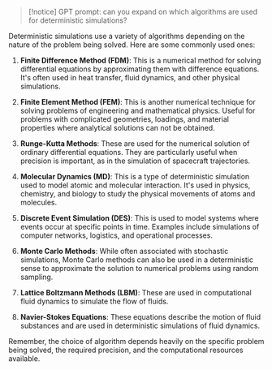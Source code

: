 >[!notice] GPT prompt: can you expand on which algorithms are used for deterministic simulations?
>

Deterministic simulations use a variety of algorithms depending on the nature of the problem being solved. Here are some commonly used ones:

1. **Finite Difference Method (FDM)**: This is a numerical method for solving differential equations by approximating them with difference equations. It's often used in heat transfer, fluid dynamics, and other physical simulations.

2. **Finite Element Method (FEM)**: This is another numerical technique for solving problems of engineering and mathematical physics. Useful for problems with complicated geometries, loadings, and material properties where analytical solutions can not be obtained.

3. **Runge-Kutta Methods**: These are used for the numerical solution of ordinary differential equations. They are particularly useful when precision is important, as in the simulation of spacecraft trajectories.

4. **Molecular Dynamics (MD)**: This is a type of deterministic simulation used to model atomic and molecular interaction. It's used in physics, chemistry, and biology to study the physical movements of atoms and molecules.

5. **Discrete Event Simulation (DES)**: This is used to model systems where events occur at specific points in time. Examples include simulations of computer networks, logistics, and operational processes.

6. **Monte Carlo Methods**: While often associated with stochastic simulations, Monte Carlo methods can also be used in a deterministic sense to approximate the solution to numerical problems using random sampling.

7. **Lattice Boltzmann Methods (LBM)**: These are used in computational fluid dynamics to simulate the flow of fluids.

8. **Navier-Stokes Equations**: These equations describe the motion of fluid substances and are used in deterministic simulations of fluid dynamics.

Remember, the choice of algorithm depends heavily on the specific problem being solved, the required precision, and the computational resources available.